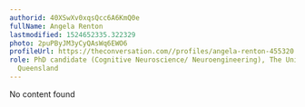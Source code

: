 ```yaml
---
authorid: 40XSwXv0xqsQcc6A6KmQ0e
fullName: Angela Renton
lastmodified: 1524652335.322329
photo: 2puPByJM3yCyQAsWq6EWO6
profileUrl: https://theconversation.com//profiles/angela-renton-455320
role: PhD candidate (Cognitive Neuroscience/ Neuroengineering), The University of
  Queensland
---
```

No content found